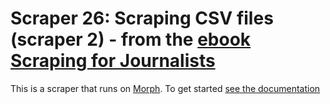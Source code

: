 # Scraper 26: Scraping CSV files (scraper 2) - from the [ebook Scraping for Journalists](http://leanpub.com/scrapingforjournalists)

This is a scraper that runs on [Morph](https://morph.io). To get started [see the documentation](https://morph.io/documentation)
